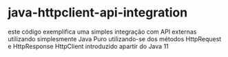 # java-httpclient-api-integration
este código exemplifica uma simples integração com API externas
utilizando simplesmente Java Puro
utilizando-se dos métodos HttpRequest e HttpResponse 
HttpClient introduzido apartir do Java 11
